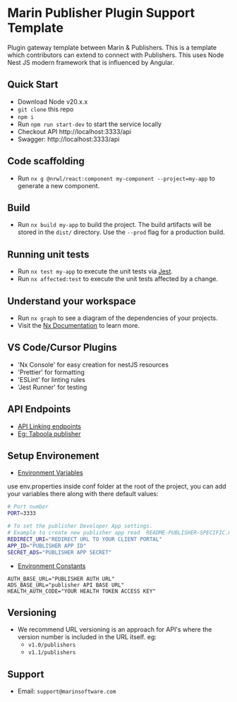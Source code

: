 # Marin Publisher Plugin Support Template

Plugin gateway template between Marin & Publishers. This is a template which contributors can extend to connect with Publishers. This uses Node Nest JS modern framework that is influenced by Angular.

## Quick Start

- Download Node v20.x.x
- `git clone` this repo
- `npm i`
- Run `npm run start-dev` to start the service locally
- Checkout API http://localhost:3333/api
- Swagger: http://localhost:3333/api
## Code scaffolding

- Run `nx g @nrwl/react:component my-component --project=my-app` to generate a new component.

## Build

- Run `nx build my-app` to build the project. The build artifacts will be stored in the `dist/` directory. Use the `--prod` flag for a production build.

## Running unit tests

- Run `nx test my-app` to execute the unit tests via [Jest](https://jestjs.io).
- Run `nx affected:test` to execute the unit tests affected by a change.

## Understand your workspace

- Run `nx graph` to see a diagram of the dependencies of your projects.
- Visit the [Nx Documentation](https://nx.dev) to learn more.

## VS Code/Cursor Plugins

- 'Nx Console' for easy creation for nestJS resources
- 'Prettier' for formatting
- 'ESLint' for linting rules
- 'Jest Runner' for testing

## API Endpoints

- [API Linking endpoints](README-API-HANDLING.md)
- [Eg: Taboola publisher](README-PUBLISHER-SPECIFIC.md)

## Setup Environement

- [Environment Variables](conf/env.properties)

use env.properties inside conf folder at the root of the project, you can add your variables there along with there default values:

```bash
# Port number
PORT=3333

# To set the publisher Developer App settings.
# Example to create new publisher app read  README-PUBLISHER-SPECIFIC.md
REDIRECT_URI="REDIRECT URL TO YOUR CLIENT PORTAL"
APP_ID="PUBLISHER APP ID"
SECRET_ADS="PUBLISHER APP SECRET"
```

- [Environment Constants](apps/api/src/environments/environment.ts)

```
AUTH_BASE_URL="PUBLISHER AUTH URL"
ADS_BASE_URL="publisher API BASE URL"
HEALTH_AUTH_CODE="YOUR HEALTH TOKEN ACCESS KEY"
```

## Versioning

- We recommend URL versioning is an approach for API's where the version number is included in the URL itself.
  eg:
  - `v1.0/publishers`
  - `v1.1/publishers`

## Support

- Email: `support@marinsoftware.com`
